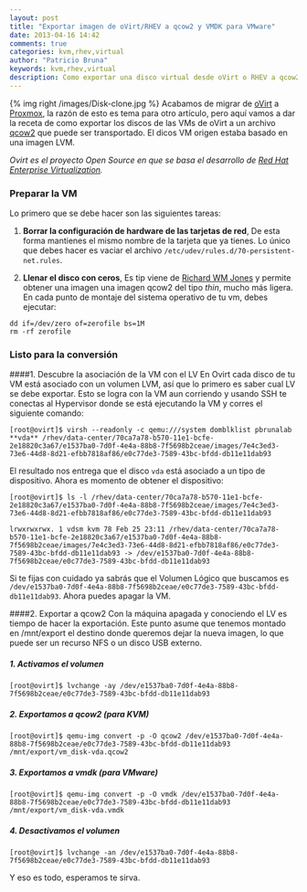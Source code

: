```yaml
---
layout: post
title: "Exportar imagen de oVirt/RHEV a qcow2 y VMDK para VMware"
date: 2013-04-16 14:42
comments: true
categories: kvm,rhev,virtual
author: "Patricio Bruna"
keywords: kvm,rhev,virtual
description: Como exportar una disco virtual desde oVirt o RHEV a qcow2 u otro formato como de VMware
---
```

{% img right /images/Disk-clone.jpg %}
Acabamos de migrar de [oVirt](http://www.ovirt.org) a [Proxmox](https://pve.proxmox.com/wiki/Main_Page), la razón de esto es tema para otro artículo, pero aquí vamos a dar la receta de como exportar los discos de las VMs de oVirt a un archivo [qcow2](http://www.linux-kvm.org/page/Qcow2) que puede ser transportado. El dicos VM origen estaba basado en una imagen LVM.

*Ovirt es el proyecto Open Source en que se basa el desarrollo de [Red Hat Enterprise Virtualization](http://www.redhat.com/rhev3/).*

### Preparar la VM

Lo primero que se debe hacer son las siguientes tareas:

1. **Borrar la configuración de hardware de las tarjetas de red**, De esta forma mantienes el mismo nombre de la tarjeta que ya tienes. Lo único que debes hacer es vaciar el archivo ```/etc/udev/rules.d/70-persistent-net.rules```.

2. **Llenar el disco con ceros**, Es tip viene de [Richard WM Jones](http://rwmj.wordpress.com/2010/10/19/tip-making-a-disk-image-sparse/) y permite obtener una imagen una imagen qcow2 del tipo *thin*, mucho más ligera. En cada punto de montaje del sistema operativo de tu vm, debes ejecutar:

```
dd if=/dev/zero of=zerofile bs=1M
rm -rf zerofile
```

### Listo para la conversión

####1. Descubre la asociación de la VM con el LV
En Ovirt cada disco de tu VM está asociado con un volumen LVM, así que lo primero es saber cual LV se debe exportar. Esto se logra con la VM aun corriendo y usando SSH te conectas al Hypervisor donde se está ejecutando la VM y corres el siguiente comando:

```
[root@ovirt]$ virsh --readonly -c qemu:///system domblklist pbrunalab
**vda** /rhev/data-center/70ca7a78-b570-11e1-bcfe-2e18820c3a67/e1537ba0-7d0f-4e4a-88b8-7f5698b2ceae/images/7e4c3ed3-73e6-44d8-8d21-efbb7818af86/e0c77de3-7589-43bc-bfdd-db11e11dab93
```

El resultado nos entrega que el disco ```vda``` está asociado a un tipo de dispositivo. Ahora es momento de  obtener el dispositivo: 

```
[root@ovirt]$ ls -l /rhev/data-center/70ca7a78-b570-11e1-bcfe-2e18820c3a67/e1537ba0-7d0f-4e4a-88b8-7f5698b2ceae/images/7e4c3ed3-73e6-44d8-8d21-efbb7818af86/e0c77de3-7589-43bc-bfdd-db11e11dab93

lrwxrwxrwx. 1 vdsm kvm 78 Feb 25 23:11 /rhev/data-center/70ca7a78-b570-11e1-bcfe-2e18820c3a67/e1537ba0-7d0f-4e4a-88b8-7f5698b2ceae/images/7e4c3ed3-73e6-44d8-8d21-efbb7818af86/e0c77de3-7589-43bc-bfdd-db11e11dab93 -> /dev/e1537ba0-7d0f-4e4a-88b8-7f5698b2ceae/e0c77de3-7589-43bc-bfdd-db11e11dab93
```

Si te fijas con cuidado ya sabrás que el Volumen Lógico que buscamos es ```/dev/e1537ba0-7d0f-4e4a-88b8-7f5698b2ceae/e0c77de3-7589-43bc-bfdd-db11e11dab93```. Ahora puedes apagar la VM.

####2. Exportar a qcow2
Con la máquina apagada y conociendo el LV es tiempo de hacer la exportación. Este punto asume que tenemos montado en /mnt/export el destino donde queremos dejar la nueva imagen, lo que puede ser un recurso NFS o un disco USB externo.

##### 1. Activamos el volumen
```
[root@ovirt]$ lvchange -ay /dev/e1537ba0-7d0f-4e4a-88b8-7f5698b2ceae/e0c77de3-7589-43bc-bfdd-db11e11dab93
```

##### 2. Exportamos a qcow2 (para KVM)
```
[root@ovirt]$ qemu-img convert -p -O qcow2 /dev/e1537ba0-7d0f-4e4a-88b8-7f5698b2ceae/e0c77de3-7589-43bc-bfdd-db11e11dab93 /mnt/export/vm_disk-vda.qcow2
```

##### 3. Exportamos a vmdk (para VMware)
```
[root@ovirt]$ qemu-img convert -p -O vmdk /dev/e1537ba0-7d0f-4e4a-88b8-7f5698b2ceae/e0c77de3-7589-43bc-bfdd-db11e11dab93 /mnt/export/vm_disk-vda.vmdk
```

##### 4. Desactivamos el volumen
```
[root@ovirt]$ lvchange -an /dev/e1537ba0-7d0f-4e4a-88b8-7f5698b2ceae/e0c77de3-7589-43bc-bfdd-db11e11dab93
```

Y eso es todo, esperamos te sirva.